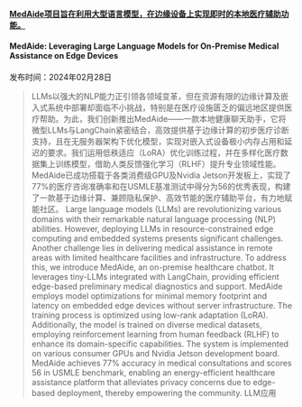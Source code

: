 #### [MedAide项目旨在利用大型语言模型，在边缘设备上实现即时的本地医疗辅助功能。](https://arxiv.org/abs/2403.00830)
#### MedAide: Leveraging Large Language Models for On-Premise Medical Assistance on Edge Devices
发布时间：2024年02月28日
> LLMs以强大的NLP能力正引领各领域变革，但在资源有限的边缘计算及嵌入式系统中部署却面临不小挑战，特别是在医疗设施匮乏的偏远地区提供医疗帮助。为此，我们创新推出MedAide——一款本地健康聊天助手，它将微型LLMs与LangChain紧密结合，高效提供基于边缘计算的初步医疗诊断支持，且在无服务器架构下优化模型，实现对嵌入式设备极小内存占用和延迟的要求。我们运用低秩适应（LoRA）优化训练过程，并在多样化医疗数据集上训练模型，借助人类反馈强化学习（RLHF）提升专业领域性能。MedAide已成功搭载于各类消费级GPU及Nvidia Jetson开发板上，实现了77%的医疗咨询准确率和在USMLE基准测试中得分为56的优秀表现，构建了一款基于边缘计算、兼顾隐私保护、高效节能的医疗辅助平台，有力地赋能社区。
> Large language models (LLMs) are revolutionizing various domains with their remarkable natural language processing (NLP) abilities. However, deploying LLMs in resource-constrained edge computing and embedded systems presents significant challenges. Another challenge lies in delivering medical assistance in remote areas with limited healthcare facilities and infrastructure. To address this, we introduce MedAide, an on-premise healthcare chatbot. It leverages tiny-LLMs integrated with LangChain, providing efficient edge-based preliminary medical diagnostics and support. MedAide employs model optimizations for minimal memory footprint and latency on embedded edge devices without server infrastructure. The training process is optimized using low-rank adaptation (LoRA). Additionally, the model is trained on diverse medical datasets, employing reinforcement learning from human feedback (RLHF) to enhance its domain-specific capabilities. The system is implemented on various consumer GPUs and Nvidia Jetson development board. MedAide achieves 77\% accuracy in medical consultations and scores 56 in USMLE benchmark, enabling an energy-efficient healthcare assistance platform that alleviates privacy concerns due to edge-based deployment, thereby empowering the community.
LLM应用